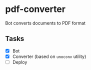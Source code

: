 # pdf-converter

Bot converts documents to PDF format

## Tasks

- [x] Bot
- [x] Converter (based on `unoconv` utility)
- [ ] Deploy
